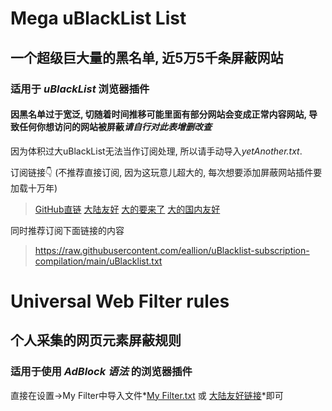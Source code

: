 # Mega uBlackList List

## 一个超级巨大量的黑名单, 近5万5千条屏蔽网站
### 适用于 *uBlackList* 浏览器插件

#### 因黑名单过于宽泛, 切随着时间推移可能里面有部分网站会变成正常内容网站, 导致任何你想访问的网站被屏蔽*请自行对此表增删改查* 

因为体积过大uBlackList无法当作订阅处理, 所以请手动导入*yetAnother.txt*.

订阅链接👇 
(不推荐直接订阅, 因为这玩意儿超大的, 每次想要添加屏蔽网站插件要加载十万年)
> [GitHub直链][3]
> [大陆友好][4]
> [大的要来了][5]
> [大的国内友好][6]

同时推荐订阅下面链接的内容
> https://raw.githubusercontent.com/eallion/uBlacklist-subscription-compilation/main/uBlacklist.txt	

# Universal Web Filter rules

## 个人采集的网页元素屏蔽规则
### 适用于使用 *AdBlock 语法* 的浏览器插件

直接在设置->My Filter中导入文件*[My Filter.txt][1] 或 [大陆友好链接][2]*即可

[1]: https://github.com/isNijikawa/Universal-Web-Filter-rules/blob/main/uBlock%20Origin/My%20Filter.txt
[2]: https://cdn.jsdelivr.net/gh/isNijikawa/Universal-Web-Filter-rules@main/uBlock%20Origin/My%20Filter.txt
[3]: https://github.com/isNijikawa/Universal-Web-Filter-rules/blob/main/uBlack%20List/stupidCyberUtopia.txt
[4]: https://cdn.jsdelivr.net/gh/isNijikawa/Universal-Web-Filter-rules@main/uBlack%20List/stupidCyberUtopia.txt
[5]: https://github.com/isNijikawa/Universal-Web-Filter-rules/blob/main/uBlack%20List/yetAnother.txt
[6]: https://cdn.jsdelivr.net/gh/isNijikawa/Universal-Web-Filter-rules@main/uBlack%20List/yetAnother.txt
